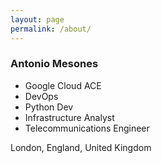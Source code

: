 ```yaml
---
layout: page
permalink: /about/
---
```


### Antonio Mesones 
* Google Cloud ACE
* DevOps
* Python Dev
* Infrastructure Analyst
* Telecommunications Engineer

London, England, United Kingdom  



